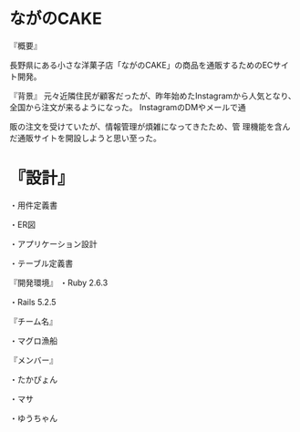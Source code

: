 # ながのCAKE


『概要』

長野県にある小さな洋菓子店「ながのCAKE」の商品を通販するためのECサイト開発。

『背景』
元々近隣住民が顧客だったが、昨年始めたInstagramから人気となり、全国から注文が来るようになった。 InstagramのDMやメールで通

販の注文を受けていたが、情報管理が煩雑になってきたため、管 理機能を含んだ通販サイトを開設しようと思い至った。

# 『設計』

・用件定義書

・ER図

・アプリケーション設計

・テーブル定義書


『開発環境』
・Ruby 2.6.3

・Rails 5.2.5


『チーム名』

・マグロ漁船

『メンバー』

・たかぴょん

・マサ

・ゆうちゃん
